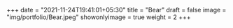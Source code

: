 +++
date = "2021-11-24T19:41:01+05:30"
title = "Bear"
draft = false
image = "img/portfolio/Bear.jpeg"
showonlyimage = true
weight = 2
+++
